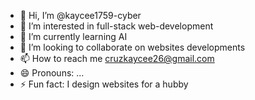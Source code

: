 - 👋 Hi, I’m @kaycee1759-cyber
- 👀 I’m interested in full-stack web-development
- 🌱 I’m currently learning AI
- 💞️ I’m looking to collaborate on websites developments
- 📫 How to reach me cruzkaycee26@gmail.com
- 😄 Pronouns: ...
- ⚡ Fun fact: I design websites for a hubby

<!---
kaycee1759-cyber/kaycee1759-cyber is a ✨ special ✨ repository because its `README.md` (this file) appears on your GitHub profile.
You can click the Preview link to take a look at your changes.
--->
